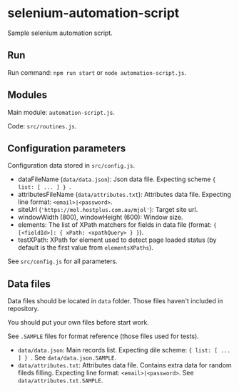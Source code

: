 <!--
@since 2023.07.15, 00:00
@changed 2023.07.17, 01:53
-->

# selenium-automation-script

Sample selenium automation script.


## Run

Run command: `npm run start` or `node automation-script.js`.


## Modules

Main module: `automation-script.js`.

Code: `src/routines.js`.


## Configuration parameters

Configuration data stored in `src/config.js`.

- dataFileName (`data/data.json`): Json data file. Expecting scheme `{ list: [ ... ] } `.
- attributesFileName (`data/attributes.txt`): Attributes data file. Expecting line format: `<email>|<password>`.
- siteUrl (`'https://mol.hostplus.com.au/mjol'`): Target site url.
- windowWidth (800), windowHeight (600): Window size.
- elements: The list of XPath matchers for fields in data file (format: `{ [<fieldId>]: { xPath: <xpathQuery> } }`).
- testXPath: XPath for element used to detect page loaded status (by default is the first value from `elementsXPaths`).

See `src/config.js` for all parameters.

## Data files

Data files should be located in `data` folder. Those files haven't included in repository.

You should put your own files before start work.

See `.SAMPLE` files for format reference (those files used for tests).

- `data/data.json`: Main records list. Expecting dile scheme: `{ list: [ ... ] } `. See `data/data.json.SAMPLE`.
- `data/attributes.txt`: Attributes data file. Contains extra data for random fileds filling. Expecting line format: `<email>|<password>`. See `data/attributes.txt.SAMPLE`.
